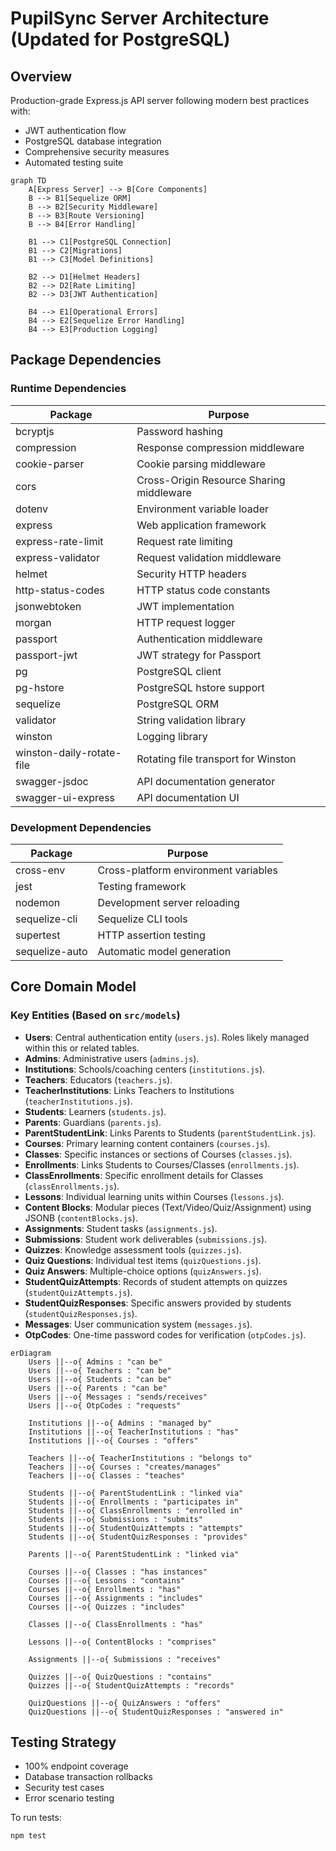 # PupilSync Server Architecture (Updated for PostgreSQL)

## Overview
Production-grade Express.js API server following modern best practices with:
- JWT authentication flow
- PostgreSQL database integration
- Comprehensive security measures
- Automated testing suite

```mermaid
graph TD
    A[Express Server] --> B[Core Components]
    B --> B1[Sequelize ORM]
    B --> B2[Security Middleware]
    B --> B3[Route Versioning]
    B --> B4[Error Handling]
    
    B1 --> C1[PostgreSQL Connection]
    B1 --> C2[Migrations]
    B1 --> C3[Model Definitions]
    
    B2 --> D1[Helmet Headers]
    B2 --> D2[Rate Limiting]
    B2 --> D3[JWT Authentication]
    
    B4 --> E1[Operational Errors]
    B4 --> E2[Sequelize Error Handling]
    B4 --> E3[Production Logging]
```

## Package Dependencies

### Runtime Dependencies
| Package | Purpose |
|---------|---------|
| bcryptjs | Password hashing |
| compression | Response compression middleware |
| cookie-parser | Cookie parsing middleware |
| cors | Cross-Origin Resource Sharing middleware |
| dotenv | Environment variable loader |
| express | Web application framework |
| express-rate-limit | Request rate limiting |
| express-validator | Request validation middleware |
| helmet | Security HTTP headers |
| http-status-codes | HTTP status code constants |
| jsonwebtoken | JWT implementation |
| morgan | HTTP request logger |
| passport | Authentication middleware |
| passport-jwt | JWT strategy for Passport |
| pg | PostgreSQL client |
| pg-hstore | PostgreSQL hstore support |
| sequelize | PostgreSQL ORM |
| validator | String validation library |
| winston | Logging library |
| winston-daily-rotate-file | Rotating file transport for Winston |
| swagger-jsdoc             | API documentation generator         |
| swagger-ui-express        | API documentation UI              |

### Development Dependencies
| Package | Purpose |
|---------|---------|
| cross-env | Cross-platform environment variables |
| jest | Testing framework |
| nodemon | Development server reloading |
| sequelize-cli | Sequelize CLI tools |
| supertest | HTTP assertion testing |
| sequelize-auto | Automatic model generation |

## Core Domain Model

### Key Entities (Based on `src/models`)
- **Users**: Central authentication entity (`users.js`). Roles likely managed within this or related tables.
- **Admins**: Administrative users (`admins.js`).
- **Institutions**: Schools/coaching centers (`institutions.js`).
- **Teachers**: Educators (`teachers.js`).
- **TeacherInstitutions**: Links Teachers to Institutions (`teacherInstitutions.js`).
- **Students**: Learners (`students.js`).
- **Parents**: Guardians (`parents.js`).
- **ParentStudentLink**: Links Parents to Students (`parentStudentLink.js`).
- **Courses**: Primary learning content containers (`courses.js`).
- **Classes**: Specific instances or sections of Courses (`classes.js`).
- **Enrollments**: Links Students to Courses/Classes (`enrollments.js`).
- **ClassEnrollments**: Specific enrollment details for Classes (`classEnrollments.js`).
- **Lessons**: Individual learning units within Courses (`lessons.js`).
- **Content Blocks**: Modular pieces (Text/Video/Quiz/Assignment) using JSONB (`contentBlocks.js`).
- **Assignments**: Student tasks (`assignments.js`).
- **Submissions**: Student work deliverables (`submissions.js`).
- **Quizzes**: Knowledge assessment tools (`quizzes.js`).
- **Quiz Questions**: Individual test items (`quizQuestions.js`).
- **Quiz Answers**: Multiple-choice options (`quizAnswers.js`).
- **StudentQuizAttempts**: Records of student attempts on quizzes (`studentQuizAttempts.js`).
- **StudentQuizResponses**: Specific answers provided by students (`studentQuizResponses.js`).
- **Messages**: User communication system (`messages.js`).
- **OtpCodes**: One-time password codes for verification (`otpCodes.js`).

```mermaid
erDiagram
    Users ||--o{ Admins : "can be"
    Users ||--o{ Teachers : "can be"
    Users ||--o{ Students : "can be"
    Users ||--o{ Parents : "can be"
    Users ||--o{ Messages : "sends/receives"
    Users ||--o{ OtpCodes : "requests"

    Institutions ||--o{ Admins : "managed by"
    Institutions ||--o{ TeacherInstitutions : "has"
    Institutions ||--o{ Courses : "offers"

    Teachers ||--o{ TeacherInstitutions : "belongs to"
    Teachers ||--o{ Courses : "creates/manages"
    Teachers ||--o{ Classes : "teaches"

    Students ||--o{ ParentStudentLink : "linked via"
    Students ||--o{ Enrollments : "participates in"
    Students ||--o{ ClassEnrollments : "enrolled in"
    Students ||--o{ Submissions : "submits"
    Students ||--o{ StudentQuizAttempts : "attempts"
    Students ||--o{ StudentQuizResponses : "provides"

    Parents ||--o{ ParentStudentLink : "linked via"

    Courses ||--o{ Classes : "has instances"
    Courses ||--o{ Lessons : "contains"
    Courses ||--o{ Enrollments : "has"
    Courses ||--o{ Assignments : "includes"
    Courses ||--o{ Quizzes : "includes"

    Classes ||--o{ ClassEnrollments : "has"

    Lessons ||--o{ ContentBlocks : "comprises"

    Assignments ||--o{ Submissions : "receives"

    Quizzes ||--o{ QuizQuestions : "contains"
    Quizzes ||--o{ StudentQuizAttempts : "records"

    QuizQuestions ||--o{ QuizAnswers : "offers"
    QuizQuestions ||--o{ StudentQuizResponses : "answered in"
```

## Testing Strategy
- 100% endpoint coverage
- Database transaction rollbacks
- Security test cases
- Error scenario testing

To run tests:
```bash
npm test